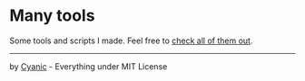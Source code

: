 # Many tools

Some tools and scripts I made. Feel free to [check all of them out](https://r.cyanic.tk?q=tools).

---

by [Cyanic](https://cyanic.tk) - Everything under MIT License
